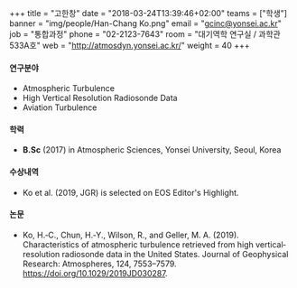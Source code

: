+++
title = "고한창"
date = "2018-03-24T13:39:46+02:00"
teams = ["학생"]
banner = "img/people/Han-Chang Ko.png"
email = "gcinc@yonsei.ac.kr"
job = "통합과정"
phone = "02-2123-7643"
room = "대기역학 연구실 / 과학관 533A호"
web = "http://atmosdyn.yonsei.ac.kr/"
weight = 40
+++

#### 연구분야
+ Atmospheric Turbulence
+ High Vertical Resolution Radiosonde Data
+ Aviation Turbulence

#### 학력
 + **B.Sc** (2017) in Atmospheric Sciences, Yonsei University, Seoul, Korea

#### 수상내역
+ Ko et al. (2019, JGR) is selected on EOS Editor's Highlight.

#### 논문
+ Ko, H.‐C., Chun, H.‐Y., Wilson, R., and Geller, M. A. (2019). Characteristics of atmospheric turbulence retrieved from high vertical‐resolution radiosonde data in the United States. Journal of Geophysical Research: Atmospheres, 124, 7553–7579. https://doi.org/10.1029/2019JD030287.
